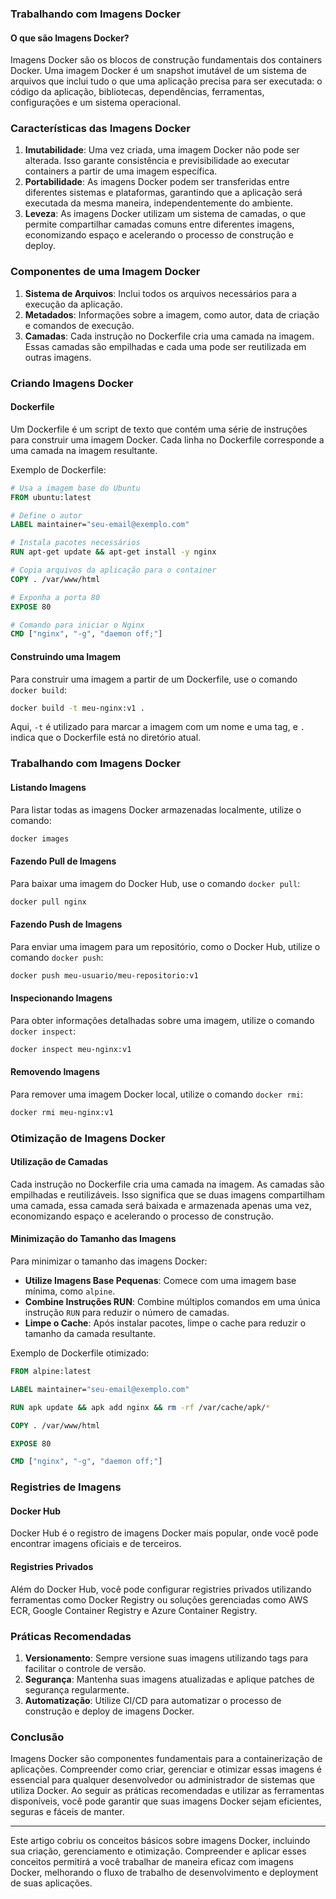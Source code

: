 ### Trabalhando com Imagens Docker

#### O que são Imagens Docker?

Imagens Docker são os blocos de construção fundamentais dos containers Docker. Uma imagem Docker é um snapshot imutável de um sistema de arquivos que inclui tudo o que uma aplicação precisa para ser executada: o código da aplicação, bibliotecas, dependências, ferramentas, configurações e um sistema operacional.

### Características das Imagens Docker

1. **Imutabilidade**: Uma vez criada, uma imagem Docker não pode ser alterada. Isso garante consistência e previsibilidade ao executar containers a partir de uma imagem específica.
2. **Portabilidade**: As imagens Docker podem ser transferidas entre diferentes sistemas e plataformas, garantindo que a aplicação será executada da mesma maneira, independentemente do ambiente.
3. **Leveza**: As imagens Docker utilizam um sistema de camadas, o que permite compartilhar camadas comuns entre diferentes imagens, economizando espaço e acelerando o processo de construção e deploy.

### Componentes de uma Imagem Docker

1. **Sistema de Arquivos**: Inclui todos os arquivos necessários para a execução da aplicação.
2. **Metadados**: Informações sobre a imagem, como autor, data de criação e comandos de execução.
3. **Camadas**: Cada instrução no Dockerfile cria uma camada na imagem. Essas camadas são empilhadas e cada uma pode ser reutilizada em outras imagens.

### Criando Imagens Docker

#### Dockerfile

Um Dockerfile é um script de texto que contém uma série de instruções para construir uma imagem Docker. Cada linha no Dockerfile corresponde a uma camada na imagem resultante.

Exemplo de Dockerfile:

```Dockerfile
# Usa a imagem base do Ubuntu
FROM ubuntu:latest

# Define o autor
LABEL maintainer="seu-email@exemplo.com"

# Instala pacotes necessários
RUN apt-get update && apt-get install -y nginx

# Copia arquivos da aplicação para o container
COPY . /var/www/html

# Exponha a porta 80
EXPOSE 80

# Comando para iniciar o Nginx
CMD ["nginx", "-g", "daemon off;"]
```

#### Construindo uma Imagem

Para construir uma imagem a partir de um Dockerfile, use o comando `docker build`:

```sh
docker build -t meu-nginx:v1 .
```

Aqui, `-t` é utilizado para marcar a imagem com um nome e uma tag, e `.` indica que o Dockerfile está no diretório atual.

### Trabalhando com Imagens Docker

#### Listando Imagens

Para listar todas as imagens Docker armazenadas localmente, utilize o comando:

```sh
docker images
```

#### Fazendo Pull de Imagens

Para baixar uma imagem do Docker Hub, use o comando `docker pull`:

```sh
docker pull nginx
```

#### Fazendo Push de Imagens

Para enviar uma imagem para um repositório, como o Docker Hub, utilize o comando `docker push`:

```sh
docker push meu-usuario/meu-repositorio:v1
```

#### Inspecionando Imagens

Para obter informações detalhadas sobre uma imagem, utilize o comando `docker inspect`:

```sh
docker inspect meu-nginx:v1
```

#### Removendo Imagens

Para remover uma imagem Docker local, utilize o comando `docker rmi`:

```sh
docker rmi meu-nginx:v1
```

### Otimização de Imagens Docker

#### Utilização de Camadas

Cada instrução no Dockerfile cria uma camada na imagem. As camadas são empilhadas e reutilizáveis. Isso significa que se duas imagens compartilham uma camada, essa camada será baixada e armazenada apenas uma vez, economizando espaço e acelerando o processo de construção.

#### Minimização do Tamanho das Imagens

Para minimizar o tamanho das imagens Docker:
- **Utilize Imagens Base Pequenas**: Comece com uma imagem base mínima, como `alpine`.
- **Combine Instruções RUN**: Combine múltiplos comandos em uma única instrução `RUN` para reduzir o número de camadas.
- **Limpe o Cache**: Após instalar pacotes, limpe o cache para reduzir o tamanho da camada resultante.

Exemplo de Dockerfile otimizado:

```Dockerfile
FROM alpine:latest

LABEL maintainer="seu-email@exemplo.com"

RUN apk update && apk add nginx && rm -rf /var/cache/apk/*

COPY . /var/www/html

EXPOSE 80

CMD ["nginx", "-g", "daemon off;"]
```

### Registries de Imagens

#### Docker Hub

Docker Hub é o registro de imagens Docker mais popular, onde você pode encontrar imagens oficiais e de terceiros.

#### Registries Privados

Além do Docker Hub, você pode configurar registries privados utilizando ferramentas como Docker Registry ou soluções gerenciadas como AWS ECR, Google Container Registry e Azure Container Registry.

### Práticas Recomendadas

1. **Versionamento**: Sempre versione suas imagens utilizando tags para facilitar o controle de versão.
2. **Segurança**: Mantenha suas imagens atualizadas e aplique patches de segurança regularmente.
3. **Automatização**: Utilize CI/CD para automatizar o processo de construção e deploy de imagens Docker.

### Conclusão

Imagens Docker são componentes fundamentais para a containerização de aplicações. Compreender como criar, gerenciar e otimizar essas imagens é essencial para qualquer desenvolvedor ou administrador de sistemas que utiliza Docker. Ao seguir as práticas recomendadas e utilizar as ferramentas disponíveis, você pode garantir que suas imagens Docker sejam eficientes, seguras e fáceis de manter.

---

Este artigo cobriu os conceitos básicos sobre imagens Docker, incluindo sua criação, gerenciamento e otimização. Compreender e aplicar esses conceitos permitirá a você trabalhar de maneira eficaz com imagens Docker, melhorando o fluxo de trabalho de desenvolvimento e deployment de suas aplicações.